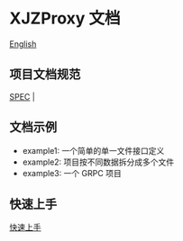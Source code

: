 XJZProxy 文档
=============

[English](./SPEC.md)

## 项目文档规范

[SPEC](./SPEC-zh-cn.md) |

## 文档示例

* example1: 一个简单的单一文件接口定义
* example2: 项目按不同数据拆分成多个文件
* example3: 一个 GRPC 项目


## 快速上手

[快速上手](https://xjzproxy.xjz.pw/index.zh-cn#quick-start)


